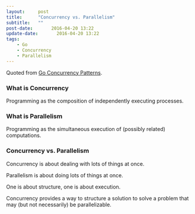 ```yaml
---
layout:     post
title:      "Concurrency vs. Parallelism"
subtitle:   ""
post-date:       2016-04-20 13:22 
update-date:       2016-04-20 13:22 
tags:
    - Go
    - Concurrency
    - Parallelism
---
```


Quoted from [Go Concurrency Patterns](https://www.youtube.com/watch?v=f6kdp27TYZs).

### What is Concurrency

Programming as the composition of independently executing processes.

### What is Parallelism

Programming as the simultaneous execution of (possibly related) computations.

### Concurrency vs. Parallelism

Concurrency is about dealing with lots of things at once.

Parallelism is about doing lots of things at once.

One is about structure, one is about execution.

Concurrency provides a way to structure a solution to solve a problem that may (but not necessarily) be parallelizable.

